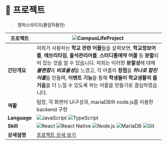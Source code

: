 # 📂 프로젝트

> **캠퍼스라이프(졸업작품전)**


| 프로젝트 | ![CampusLifeProject](https://dummyimage.com/1000x70/F27400/ffffff&text=CampusLife+Project) |
|----|----|
| **간단개요** | 저희가 사용하는 **학교 관련 어플**들을 살펴보면, **학교정보어플**, **에브리타임**, **출석관리어플**, **스터디룸예약 어플** 등 **분할**되어 있는 것을 알 수 있습니다. 저희는 이러한 **분할성**에 대해 ***불편함***과 ***비효율성***을 느꼈고, 각 어플의 **장점**을 ***하나로 합친 어플***을 만들며, **이벤트 기능**을 통해 **학생들이 학교생활의 즐거움**을 더 느낄 수 있도록 하는 어플을 만들기로 결심하였습니다. |
| **역활** | 팀장, 각 화면의 UI구성과, mariaDB와 node.js를 이용한 backend 구현 |
| **Language** | ![JavaScript](https://img.shields.io/badge/-JavaScript-F7DF1E?logo=javascript&logoColor=black&style=for-the-badge) ![TypeScript](https://img.shields.io/badge/-TypeScript-3178C6?logo=typescript&logoColor=white&style=for-the-badge) |
| **Skill** | ![React](https://img.shields.io/badge/-React-61DAFB?logo=react&logoColor=white&style=for-the-badge) ![React Native](https://img.shields.io/badge/-React%20Native-61DAFB?logo=react&logoColor=white&style=for-the-badge) ![Node.js](https://img.shields.io/badge/-Node.js-339933?logo=node.js&logoColor=white&style=for-the-badge) ![MariaDB](https://img.shields.io/badge/-MariaDB-003545?logo=mariadb&logoColor=white&style=for-the-badge) ![Git](https://img.shields.io/badge/-Git-F05032?logo=git&logoColor=white&style=for-the-badge)|
| **상세설명** | [프로젝트 상세 보기](https://github.com/youhwanJung/CampusLife-Project) |




